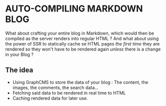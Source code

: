 # AUTO-COMPILING MARKDOWN BLOG

What about crafting your entire blog in Markdown, which would then be compiled as the server renders into regular HTML ? And what about using the power of SSR to statically cache se HTML pages *the first time* they are rendered so they won't have to be rendered again *unless* there is a change in your Blog ?

## The idea

- Using GraphCMS to store the data of your blog : The content, the images, the comments, the search data...
- Fetching said data to be rendered in real time to HTML
- Caching rendered data for later use.
